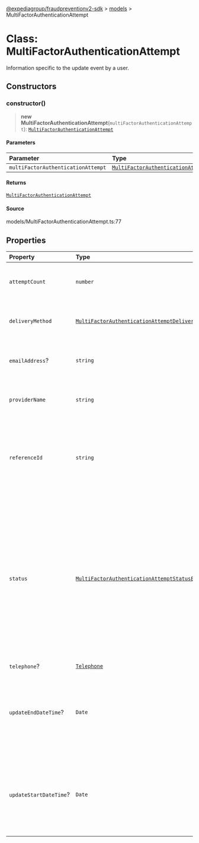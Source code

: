 [@expediagroup/fraudpreventionv2-sdk](../../index.md) > [models](../index.md) > MultiFactorAuthenticationAttempt

# Class: MultiFactorAuthenticationAttempt

Information specific to the update event by a user.

## Constructors

### constructor()

> **new MultiFactorAuthenticationAttempt**(`multiFactorAuthenticationAttempt`): [`MultiFactorAuthenticationAttempt`](class.MultiFactorAuthenticationAttempt.md)

#### Parameters

| Parameter                          | Type                                                                                                                  |
| :--------------------------------- | :-------------------------------------------------------------------------------------------------------------------- |
| `multiFactorAuthenticationAttempt` | [`MultiFactorAuthenticationAttemptProperties`](../interfaces/interface.MultiFactorAuthenticationAttemptProperties.md) |

#### Returns

[`MultiFactorAuthenticationAttempt`](class.MultiFactorAuthenticationAttempt.md)

#### Source

models/MultiFactorAuthenticationAttempt.ts:77

## Properties

| Property               | Type                                                                                                                                     | Description                                                                                                                                                                                                                                                                                                                      |
| :--------------------- | :--------------------------------------------------------------------------------------------------------------------------------------- | :------------------------------------------------------------------------------------------------------------------------------------------------------------------------------------------------------------------------------------------------------------------------------------------------------------------------------- |
| `attemptCount`         | `number`                                                                                                                                 | The number of attempts a user tried for this Multi-Factor Authentication.                                                                                                                                                                                                                                                        |
| `deliveryMethod`       | [`MultiFactorAuthenticationAttemptDeliveryMethodEnum`](../type-aliases/type-alias.MultiFactorAuthenticationAttemptDeliveryMethodEnum.md) | The delivery method of the Multi-Factor Authentication to a user.                                                                                                                                                                                                                                                                |
| `emailAddress`?        | `string`                                                                                                                                 | Email address used for the Multi-Factor Authentication by a user.                                                                                                                                                                                                                                                                |
| `providerName`         | `string`                                                                                                                                 | The vendor providing the Multi-Factor Authentication verification.                                                                                                                                                                                                                                                               |
| `referenceId`          | `string`                                                                                                                                 | The identifier related to a Multi-Factor Authentication attempt by the Partner\'s system to the Multi-Factor Authentication provider.                                                                                                                                                                                            |
| `status`               | [`MultiFactorAuthenticationAttemptStatusEnum`](../type-aliases/type-alias.MultiFactorAuthenticationAttemptStatusEnum.md)                 | The status of a user\'\'s response to the Multi-Factor Authentication initiated by the Partner\'\'s system to the user.\' - `SUCCESS` - Applicable if the user successfully passed the challenge. - `ABANDON` - Applicable if the user did not complete the challenge. - `FAILED` - Applicable if the user failed the challenge. |
| `telephone`?           | [`Telephone`](class.Telephone.md)                                                                                                        | -                                                                                                                                                                                                                                                                                                                                |
| `updateEndDateTime`?   | `Date`                                                                                                                                   | The local date and time the Multi-Factor Authentication to a user ended in the Partner\'s system, in ISO-8601 date and time format `yyyy-MM-ddTHH:mm:ss.SSSZ`.                                                                                                                                                                   |
| `updateStartDateTime`? | `Date`                                                                                                                                   | The local date and time the Multi-Factor Authentication was initiated to a user from the Partner\'s system, in ISO-8601 date and time format `yyyy-MM-ddTHH:mm:ss.SSSZ`.                                                                                                                                                         |
